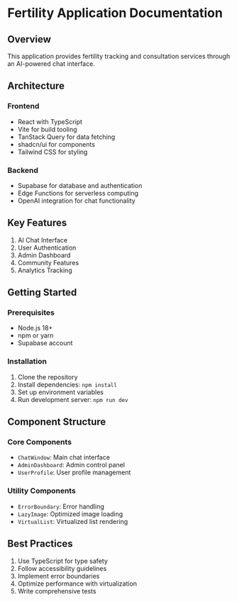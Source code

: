 # Fertility Application Documentation

## Overview
This application provides fertility tracking and consultation services through an AI-powered chat interface.

## Architecture

### Frontend
- React with TypeScript
- Vite for build tooling
- TanStack Query for data fetching
- shadcn/ui for components
- Tailwind CSS for styling

### Backend
- Supabase for database and authentication
- Edge Functions for serverless computing
- OpenAI integration for chat functionality

## Key Features
1. AI Chat Interface
2. User Authentication
3. Admin Dashboard
4. Community Features
5. Analytics Tracking

## Getting Started

### Prerequisites
- Node.js 18+
- npm or yarn
- Supabase account

### Installation
1. Clone the repository
2. Install dependencies: `npm install`
3. Set up environment variables
4. Run development server: `npm run dev`

## Component Structure

### Core Components
- `ChatWindow`: Main chat interface
- `AdminDashboard`: Admin control panel
- `UserProfile`: User profile management

### Utility Components
- `ErrorBoundary`: Error handling
- `LazyImage`: Optimized image loading
- `VirtualList`: Virtualized list rendering

## Best Practices
1. Use TypeScript for type safety
2. Follow accessibility guidelines
3. Implement error boundaries
4. Optimize performance with virtualization
5. Write comprehensive tests 